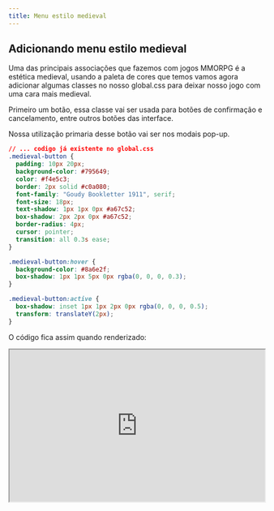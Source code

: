 ```yaml
---
title: Menu estilo medieval
---
```


## Adicionando menu estilo medieval

Uma das principais associações que fazemos com jogos MMORPG é a estética medieval, usando a paleta de cores que temos vamos agora adicionar algumas classes no nosso global.css para deixar nosso jogo com uma cara mais medieval.

Primeiro um botão, essa classe vai ser usada para botões de confirmação e cancelamento, entre outros botões das interface.

Nossa utilização primaria desse botão vai ser nos modais pop-up.

```css
// ... codigo já existente no global.css
.medieval-button {
  padding: 10px 20px;
  background-color: #795649;
  color: #f4e5c3;
  border: 2px solid #c0a080;
  font-family: "Goudy Bookletter 1911", serif;
  font-size: 18px;
  text-shadow: 1px 1px 0px #a67c52;
  box-shadow: 2px 2px 0px #a67c52;
  border-radius: 4px;
  cursor: pointer;
  transition: all 0.3s ease;
}

.medieval-button:hover {
  background-color: #8a6e2f;
  box-shadow: 1px 1px 5px 0px rgba(0, 0, 0, 0.3);
}

.medieval-button:active {
  box-shadow: inset 1px 1px 2px 0px rgba(0, 0, 0, 0.5);
  transform: translateY(2px);
}
```

O código fica assim quando renderizado:

<iframe src="https://codepen.io/Gabriel-GMLYRA-Miranda/full/jOJGorQ" width="100%" height="300" allowfullscreen="true" allow="autoplay; fullscreen; clipboard-write; encrypted-media; picture-in-picture; web-share"></iframe>
